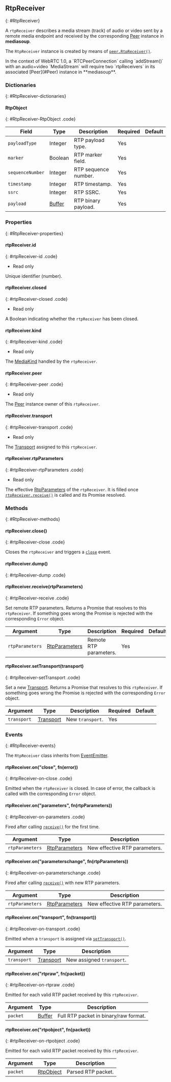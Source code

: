 ## RtpReceiver
{: #RtpReceiver}

A `rtpReceiver` describes a media stream (track) of audio or video sent by a remote media endpoint and received by the corresponding [Peer](#Peer) instance in **mediasoup**.

The `RtpReceiver` instance is created by means of [`peer.RtpReceiver()`](#peer-RtpReceiver).

<div markdown="1" class="note">
In the context of WebRTC 1.0, a `RTCPeerConnection` calling `addStream()` with an audio+video `MediaStream` will require two `rtpReceivers` in its associated [Peer](#Peer) instance in **mediasoup**.
</div>


### Dictionaries
{: #RtpReceiver-dictionaries}

<section markdown="1">

#### RtpObject
{: #RtpReceiver-RtpObject .code}

<div markdown="1" class="table-wrapper L3">

Field                    | Type    | Description   | Required | Default
------------------------ | ------- | ------------- | -------- | ---------
`payloadType`            | Integer | RTP payload type. | Yes  |
`marker`                 | Boolean | RTP marker field. | Yes  |
`sequenceNumber`         | Integer | RTP sequence number. | Yes  |
`timestamp`              | Integer | RTP timestamp. | Yes  |
`ssrc`                   | Integer | RTP SSRC. | Yes  |
`payload`                | [Buffer](https://nodejs.org/api/buffer.html) | RTP binary payload. | Yes  |

</div>

</section>


### Properties
{: #RtpReceiver-properties}

<section markdown="1">

#### rtpReceiver.id
{: #rtpReceiver-id .code}

* Read only

Unique identifier (number).

#### rtpReceiver.closed
{: #rtpReceiver-closed .code}

* Read only

A Boolean indicating whether the `rtpReceiver` has been closed.

#### rtpReceiver.kind
{: #rtpReceiver-kind .code}

* Read only

The [MediaKind](#RtpDictionaries-MediaKind) handled by the `rtpReceiver`.

#### rtpReceiver.peer
{: #rtpReceiver-peer .code}

* Read only

The [Peer](#Peer) instance owner of this `rtpReceiver`.

#### rtpReceiver.transport
{: #rtpReceiver-transport .code}

* Read only

The [Transport](#Transport) assigned to this `rtpReceiver`.

#### rtpReceiver.rtpParameters
{: #rtpReceiver-rtpParameters .code}

* Read only

The effective [RtpParameters](#RtpDictionaries-RtpParameters) of the `rtpReceiver`. It is filled once [`rtpReceiver.receive()`](#rtpReceiver-receive) is called and its Promise resolved.

</section>


### Methods
{: #RtpReceiver-methods}

<section markdown="1">

#### rtpReceiver.close()
{: #rtpReceiver-close .code}

Closes the `rtpReceiver` and triggers a [`close`](#rtpReceiver-on-close) event.

#### rtpReceiver.dump()
{: #rtpReceiver-dump .code}

#### rtpReceiver.receive(rtpParameters)
{: #rtpReceiver-receive .code}

Set remote RTP parameters. Returns a Promise that resolves to this `rtpReceiver`. If something goes wrong the Promise is rejected with the corresponding `Error` object.

<div markdown="1" class="table-wrapper L3">

Argument   | Type    | Description | Required | Default 
---------- | ------- | ----------- | -------- | ----------
`rtpParameters` | [RtpParameters](#RtpDictionaries-RtpParameters) | Remote RTP parameters. | Yes |

</div>

#### rtpReceiver.setTransport(transport)
{: #rtpReceiver-setTransport .code}

Set a new [Transport](#Transport). Returns a Promise that resolves to this `rtpReceiver`. If something goes wrong the Promise is rejected with the corresponding `Error` object.

<div markdown="1" class="table-wrapper L3">

Argument   | Type    | Description | Required | Default 
---------- | ------- | ----------- | -------- | ----------
`transport` | [Transport](#Transport) | New `transport`. | Yes |

</div>

</section>


### Events
{: #RtpReceiver-events}

The `RtpReceiver` class inherits from [EventEmitter](https://nodejs.org/api/events.html#events_class_eventemitter).

<section markdown="1">

#### rtpReceiver.on("close", fn(error))
{: #rtpReceiver-on-close .code}

Emitted when the `rtpReceiver` is closed. In case of error, the callback is called with the corresponding `Error` object.

#### rtpReceiver.on("parameters", fn(rtpParameters))
{: #rtpReceiver-on-parameters .code}

Fired after calling [`receive()`](#rtpReceiver-receive) for the first time.

<div markdown="1" class="table-wrapper L3">

Argument | Type    | Description   
-------- | ------- | ----------------
`rtpParameters` | [RtpParameters](#RtpDictionaries-RtpParameters) | New effective RTP parameters.

</div>

#### rtpReceiver.on("parameterschange", fn(rtpParameters))
{: #rtpReceiver-on-parameterschange .code}

Fired after calling [`receive()`](#rtpReceiver-receive) with new RTP parameters.

<div markdown="1" class="table-wrapper L3">

Argument | Type    | Description   
-------- | ------- | ----------------
`rtpParameters` | [RtpParameters](#RtpDictionaries-RtpParameters) | New effective RTP parameters.

</div>

#### rtpReceiver.on("transport", fn(transport))
{: #rtpReceiver-on-transport .code}

Emitted when a `transport` is assigned via [`setTransport()`](#rtpReceiver-setTransport).

<div markdown="1" class="table-wrapper L3">

Argument | Type    | Description   
-------- | ------- | ----------------
`transport` | [Transport](#Transport) | New assigned `transport`.

</div>

#### rtpReceiver.on("rtpraw", fn(packet))
{: #rtpReceiver-on-rtpraw .code}

Emitted for each valid RTP packet received by this `rtpReceiver`.

<div markdown="1" class="table-wrapper L3">

Argument | Type    | Description   
-------- | ------- | ----------------
`packet` | [Buffer](https://nodejs.org/api/buffer.html) | Full RTP packet in binary/raw format.

</div>

#### rtpReceiver.on("rtpobject", fn(packet))
{: #rtpReceiver-on-rtpobject .code}

Emitted for each valid RTP packet received by this `rtpReceiver`.

<div markdown="1" class="table-wrapper L3">

Argument | Type    | Description   
-------- | ------- | ----------------
`packet` | [RtpObject](#RtpReceiver-RtpObject) | Parsed RTP packet.

</div>

</section>
